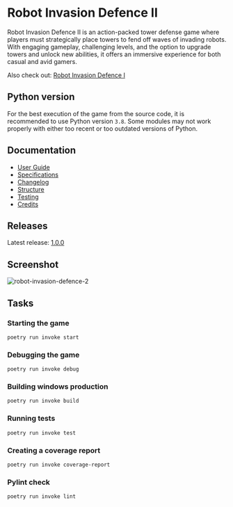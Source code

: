 # Robot Invasion Defence II

Robot Invasion Defence II is an action-packed tower defense game where players must strategically place towers to fend off waves of invading robots. With engaging gameplay, challenging levels, and the option to upgrade towers and unlock new abilities, it offers an immersive experience for both casual and avid gamers.

Also check out: [Robot Invasion Defence I](https://github.com/3nd3r1/robot-invasion-defence)

## Python version

For the best execution of the game from the source code, it is recommended to use Python version `3.8`. Some modules may not work properly with either too recent or too outdated versions of Python.

## Documentation

-   [User Guide](./docs/user_guide.md)
-   [Specifications](./docs/specs.md)
-   [Changelog](./docs/changelog.md)
-   [Structure](./docs/structure.md)
-   [Testing](./docs/testing.md)
-   [Credits](./docs/credits.md)

## Releases

Latest release: [1.0.0](https://github.com/3nd3r1/ot-harjoitustyo/releases/tag/1.0.0)

## Screenshot

![robot-invasion-defence-2](./dokumentaatio/assets/robot-invasion-defence-2.png)

## Tasks

### Starting the game

`poetry run invoke start`

### Debugging the game

`poetry run invoke debug`

### Building windows production

`poetry run invoke build`

### Running tests

`poetry run invoke test`

### Creating a coverage report

`poetry run invoke coverage-report`

### Pylint check

`poetry run invoke lint`
